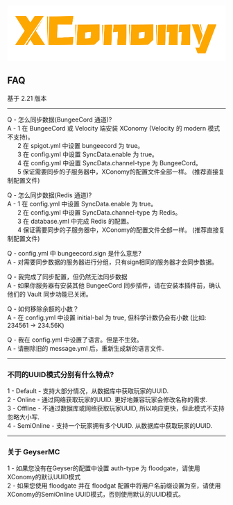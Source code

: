 ![img.png](../img.png)
## FAQ
基于 2.21 版本
***
Q - 怎么同步数据(BungeeCord 通道)?  
A - 1 在 BungeeCord 或 Velocity 端安装 XConomy (Velocity 的 modern 模式不支持)。  
&nbsp; &nbsp; &nbsp; 2 在 spigot.yml 中设置 bungeecord 为 true。  
&nbsp; &nbsp; &nbsp; 3 在 config.yml 中设置 SyncData.enable 为 true。  
&nbsp; &nbsp; &nbsp; 4 在 config.yml 中设置 SyncData.channel-type 为 BungeeCord。  
&nbsp; &nbsp; &nbsp; 5 保证需要同步的子服务器中，XConomy的配置文件全部一样。 (推荐直接复制配置文件)

Q - 怎么同步数据(Redis 通道)?  
A - 1 在 config.yml 中设置 SyncData.enable 为 true。  
&nbsp; &nbsp; &nbsp; 2 在 config.yml 中设置 SyncData.channel-type 为 Redis。   
&nbsp; &nbsp; &nbsp; 3 在 database.yml 中完成 Redis 的配置。   
&nbsp; &nbsp; &nbsp; 4 保证需要同步的子服务器中，XConomy的配置文件全部一样。 (推荐直接复制配置文件)

Q - config.yml 中 bungeecord.sign 是什么意思?  
A - 对需要同步数据的服务器进行分组，只有sign相同的服务器才会同步数据。

Q - 我完成了同步配置，但仍然无法同步数据   
A - 如果你服务器有安装其他 BungeeCord 同步插件，请在安装本插件前，确认他们的 Vault 同步功能已关闭。

Q - 如何移除余额的小数？  
A - 在 config.yml 中设置 initial-bal 为 true, 但科学计数仍会有小数 (比如: 234561 -> 234.56K)

Q - 我在 config.yml 中设置了语言。但是不生效。  
A - 请删除旧的 message.yml 后，重新生成新的语言文件. 


***
### 不同的UUID模式分别有什么特点?

1 - Default - 支持大部分情况，从数据库中获取玩家的UUID.  
2 - Online - 通过网络获取玩家的UUID. 更好地兼容玩家会修改名称的需求.  
3 - Offline - 不通过数据库或网络获取玩家UUID, 所以响应更快，但此模式不支持忽略大小写.  
4 - SemiOnline - 支持一个玩家拥有多个UUID. 从数据库中获取玩家的UUID.

***

### 关于 GeyserMC

1 - 如果您没有在Geyser的配置中设置 auth-type 为 floodgate，请使用XConomy的默认UUID模式  
2 - 如果您使用 floodgate 并在 floodgat 配置中将用户名前缀设置为空，请使用XConomy的SemiOnline UUID模式，否则使用默认的UUID模式。
